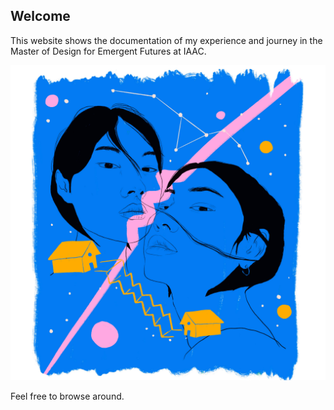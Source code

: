 ## Welcome

This website shows the documentation of my experience and journey in the Master of Design for Emergent Futures at IAAC.

![](../images/MT01/lug.jpg)

Feel free to browse around.
